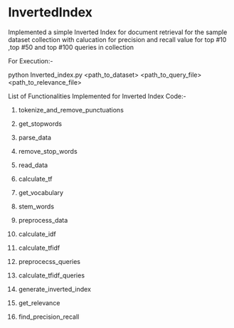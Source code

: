 # InvertedIndex
Implemented a simple Inverted Index for document retrieval for the sample dataset collection with calucation for precision and recall value for top #10 ,top #50  and top #100 queries in collection

For Execution:-

python Inverted_index.py <path_to_dataset> <path_to_query_file> <path_to_relevance_file>



List of Functionalities Implemented for Inverted Index Code:-
1. tokenize_and_remove_punctuations

2. get_stopwords

3. parse_data

4. remove_stop_words

5. read_data

6. calculate_tf

7. get_vocabulary

8. stem_words

9. preprocess_data

10. calculate_idf

11. calculate_tfidf

12. preprocecss_queries

13. calculate_tfidf_queries

14. generate_inverted_index

15. get_relevance

16. find_precision_recall
